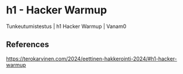 # h1 - Hacker Warmup

        

 
Tunkeutumistestus | h1 Hacker Warmup | Vanam0







## References
https://terokarvinen.com/2024/eettinen-hakkerointi-2024/#h1-hacker-warmup
